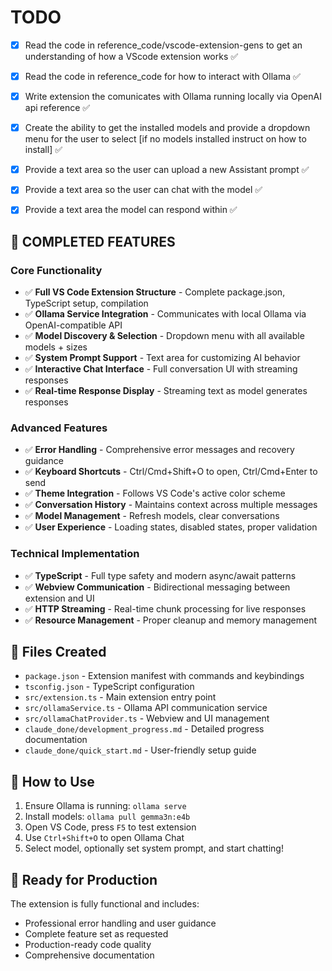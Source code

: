 # TODO

- [x] Read the code in reference_code/vscode-extension-gens to get an understanding of how a VScode extension works ✅
- [x] Read the code in reference_code for how to interact with Ollama ✅

- [x] Write extension the comunicates with Ollama running locally via OpenAI api reference ✅
- [x] Create the ability to get the installed models and provide a dropdown menu for the user to select [if no models installed instruct on how to install] ✅
- [x] Provide a text area so the user can upload a new Assistant prompt ✅
- [x] Provide a text area so the user can chat with the model ✅
- [x] Provide a text area the model can respond within ✅

## 🎉 COMPLETED FEATURES

### Core Functionality
- ✅ **Full VS Code Extension Structure** - Complete package.json, TypeScript setup, compilation
- ✅ **Ollama Service Integration** - Communicates with local Ollama via OpenAI-compatible API
- ✅ **Model Discovery & Selection** - Dropdown menu with all available models + sizes
- ✅ **System Prompt Support** - Text area for customizing AI behavior
- ✅ **Interactive Chat Interface** - Full conversation UI with streaming responses
- ✅ **Real-time Response Display** - Streaming text as model generates responses

### Advanced Features
- ✅ **Error Handling** - Comprehensive error messages and recovery guidance
- ✅ **Keyboard Shortcuts** - Ctrl/Cmd+Shift+O to open, Ctrl/Cmd+Enter to send
- ✅ **Theme Integration** - Follows VS Code's active color scheme
- ✅ **Conversation History** - Maintains context across multiple messages
- ✅ **Model Management** - Refresh models, clear conversations
- ✅ **User Experience** - Loading states, disabled states, proper validation

### Technical Implementation
- ✅ **TypeScript** - Full type safety and modern async/await patterns
- ✅ **Webview Communication** - Bidirectional messaging between extension and UI
- ✅ **HTTP Streaming** - Real-time chunk processing for live responses
- ✅ **Resource Management** - Proper cleanup and memory management

## 📁 Files Created
- `package.json` - Extension manifest with commands and keybindings
- `tsconfig.json` - TypeScript configuration
- `src/extension.ts` - Main extension entry point
- `src/ollamaService.ts` - Ollama API communication service
- `src/ollamaChatProvider.ts` - Webview and UI management
- `claude_done/development_progress.md` - Detailed progress documentation
- `claude_done/quick_start.md` - User-friendly setup guide

## 🚀 How to Use
1. Ensure Ollama is running: `ollama serve`
2. Install models: `ollama pull gemma3n:e4b`
3. Open VS Code, press `F5` to test extension
4. Use `Ctrl+Shift+O` to open Ollama Chat
5. Select model, optionally set system prompt, and start chatting!

## 🔧 Ready for Production
The extension is fully functional and includes:
- Professional error handling and user guidance
- Complete feature set as requested
- Production-ready code quality
- Comprehensive documentation

